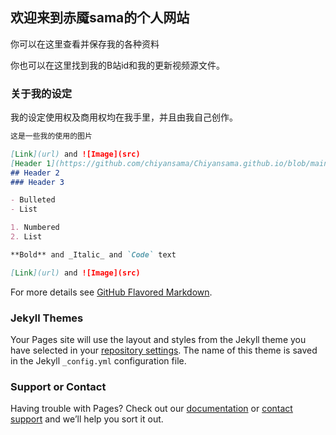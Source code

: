 ## 欢迎来到赤魇sama的个人网站
你可以在这里查看并保存我的各种资料

你也可以在这里找到我的B站id和我的更新视频源文件。

### 关于我的设定

我的设定使用权及商用权均在我手里，并且由我自己创作。

```markdown
这是一些我的使用的图片

[Link](url) and ![Image](src)
[Header 1](https://github.com/chiyansama/Chiyansama.github.io/blob/main/QQ%E5%9B%BE%E7%89%8720201114184411.jpg).
## Header 2
### Header 3

- Bulleted
- List

1. Numbered
2. List

**Bold** and _Italic_ and `Code` text

[Link](url) and ![Image](src)
```

For more details see [GitHub Flavored Markdown](https://guides.github.com/features/mastering-markdown/).

### Jekyll Themes

Your Pages site will use the layout and styles from the Jekyll theme you have selected in your [repository settings](https://github.com/chiyansama/Chiyansama.github.io/settings). The name of this theme is saved in the Jekyll `_config.yml` configuration file.

### Support or Contact

Having trouble with Pages? Check out our [documentation](https://docs.github.com/categories/github-pages-basics/) or [contact support](https://github.com/contact) and we’ll help you sort it out.
